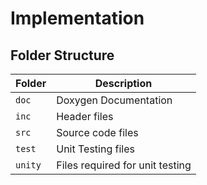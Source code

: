 # Implementation

## Folder Structure
Folder        | Description
--------------| ----------------------------------------------
`doc`         | Doxygen Documentation
`inc`         | Header files
`src`         | Source code files
`test`        | Unit Testing files
`unity`       | Files required for unit testing
